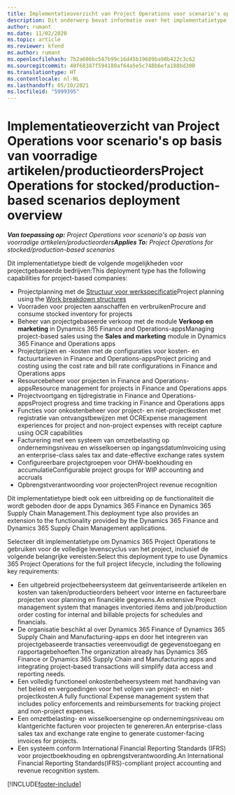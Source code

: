 ```yaml
---
title: Implementatieoverzicht van Project Operations voor scenario's op basis van voorradige artikelen/productieorders
description: Dit onderwerp bevat informatie over het implementatietype, Project Operations voor scenario's op basis van voorradige artikelen/productieorders.
author: rumant
ms.date: 11/02/2020
ms.topic: article
ms.reviewer: kfend
ms.author: rumant
ms.openlocfilehash: 7b2a606bc587b99c16d45b19689ba90b422c3c62
ms.sourcegitcommit: 40f68387f594180af64a5e5c748b6efa188bd300
ms.translationtype: HT
ms.contentlocale: nl-NL
ms.lasthandoff: 05/10/2021
ms.locfileid: "5999395"
---
```

# <a name="project-operations-for-stockedproduction-based-scenarios-deployment-overview"></a><span data-ttu-id="26b0a-103">Implementatieoverzicht van Project Operations voor scenario's op basis van voorradige artikelen/productieorders</span><span class="sxs-lookup"><span data-stu-id="26b0a-103">Project Operations for stocked/production-based scenarios deployment overview</span></span>

<span data-ttu-id="26b0a-104">_**Van toepassing op:** Project Operations voor scenario's op basis van voorradige artikelen/productieorders_</span><span class="sxs-lookup"><span data-stu-id="26b0a-104">_**Applies To:** Project Operations for stocked/production-based scenarios_</span></span>


<span data-ttu-id="26b0a-105">Dit implementatietype biedt de volgende mogelijkheden voor projectgebaseerde bedrijven:</span><span class="sxs-lookup"><span data-stu-id="26b0a-105">This deployment type has the following capabilities for project-based companies:</span></span>

- <span data-ttu-id="26b0a-106">Projectplanning met de [Structuur voor werkspecificatie](work-breakdown-structures.md)</span><span class="sxs-lookup"><span data-stu-id="26b0a-106">Project planning using the [Work breakdown structures](work-breakdown-structures.md)</span></span>
- <span data-ttu-id="26b0a-107">Voorraden voor projecten aanschaffen en verbruiken</span><span class="sxs-lookup"><span data-stu-id="26b0a-107">Procure and consume stocked inventory for projects</span></span>
- <span data-ttu-id="26b0a-108">Beheer van projectgebaseerde verkoop met de module **Verkoop en marketing** in Dynamics 365 Finance and Operations-apps</span><span class="sxs-lookup"><span data-stu-id="26b0a-108">Managing project-based sales using the **Sales and marketing** module in Dynamics 365 Finance and Operations apps</span></span>
- <span data-ttu-id="26b0a-109">Projectprijzen en -kosten met de configuraties voor kosten- en factuurtarieven in Finance and Operations-apps</span><span class="sxs-lookup"><span data-stu-id="26b0a-109">Project pricing and costing using the cost rate and bill rate configurations in Finance and Operations apps</span></span>
- <span data-ttu-id="26b0a-110">Resourcebeheer voor projecten in Finance and Operations-apps</span><span class="sxs-lookup"><span data-stu-id="26b0a-110">Resource management for projects in Finance and Operations apps</span></span>
- <span data-ttu-id="26b0a-111">Projectvoortgang en tijdregistratie in Finance and Operations-apps</span><span class="sxs-lookup"><span data-stu-id="26b0a-111">Project progress and time tracking in Finance and Operations apps</span></span>
- <span data-ttu-id="26b0a-112">Functies voor onkostenbeheer voor project- en niet-projectkosten met registratie van ontvangstbewijzen met OCR</span><span class="sxs-lookup"><span data-stu-id="26b0a-112">Expense management experiences for project and non-project expenses with receipt capture using OCR capabilities</span></span>
- <span data-ttu-id="26b0a-113">Facturering met een systeem van omzetbelasting op ondernemingsniveau en wisselkoersen op ingangsdatum</span><span class="sxs-lookup"><span data-stu-id="26b0a-113">Invoicing using an enterprise-class sales tax and date-effective exchange rates system</span></span>
- <span data-ttu-id="26b0a-114">Configureerbare projectgroepen voor OHW-boekhouding en accumulatie</span><span class="sxs-lookup"><span data-stu-id="26b0a-114">Configurable project groups for WIP accounting and accruals</span></span>
- <span data-ttu-id="26b0a-115">Opbrengstverantwoording voor projecten</span><span class="sxs-lookup"><span data-stu-id="26b0a-115">Project revenue recognition</span></span>

<span data-ttu-id="26b0a-116">Dit implementatietype biedt ook een uitbreiding op de functionaliteit die wordt geboden door de apps Dynamics 365 Finance en Dynamics 365 Supply Chain Management.</span><span class="sxs-lookup"><span data-stu-id="26b0a-116">This deployment type also provides an extension to the functionality provided by the Dynamics 365 Finance and Dynamics 365 Supply Chain Management applications.</span></span>

<span data-ttu-id="26b0a-117">Selecteer dit implementatietype om Dynamics 365 Project Operations te gebruiken voor de volledige levenscyclus van het project, inclusief de volgende belangrijke vereisten:</span><span class="sxs-lookup"><span data-stu-id="26b0a-117">Select this deployment type to use Dynamics 365 Project Operations for the full project lifecycle, including the following key requirements:</span></span>

- <span data-ttu-id="26b0a-118">Een uitgebreid projectbeheersysteem dat geïnventariseerde artikelen en kosten van taken/productieorders beheert voor interne en factureerbare projecten voor planning en financiële gegevens.</span><span class="sxs-lookup"><span data-stu-id="26b0a-118">An extensive Project management system that manages inventoried items and job/production order costing for internal and billable projects for schedules and financials.</span></span>
- <span data-ttu-id="26b0a-119">De organisatie beschikt al over Dynamics 365 Finance of Dynamics 365 Supply Chain and Manufacturing-apps en door het integreren van projectgebaseerde transacties vereenvoudigt de gegevenstoegang en rapportagebehoeften.</span><span class="sxs-lookup"><span data-stu-id="26b0a-119">The organization already has Dynamics 365 Finance or Dynamics 365 Supply Chain and Manufacturing apps and integrating project-based transactions will simplify data access and reporting needs.</span></span>
- <span data-ttu-id="26b0a-120">Een volledig functioneel onkostenbeheersysteem met handhaving van het beleid en vergoedingen voor het volgen van project- en niet-projectkosten.</span><span class="sxs-lookup"><span data-stu-id="26b0a-120">A fully functional Expense management system that includes policy enforcements and reimbursements for tracking project and non-project expenses.</span></span>
- <span data-ttu-id="26b0a-121">Een omzetbelasting- en wisselkoersengine op ondernemingsniveau om klantgerichte facturen voor projecten te genereren.</span><span class="sxs-lookup"><span data-stu-id="26b0a-121">An enterprise-class sales tax and exchange rate engine to generate customer-facing invoices for projects.</span></span>
- <span data-ttu-id="26b0a-122">Een systeem conform International Financial Reporting Standards (IFRS) voor projectboekhouding en opbrengstverantwoording.</span><span class="sxs-lookup"><span data-stu-id="26b0a-122">An International Financial Reporting Standards(IFRS)-compliant project accounting and revenue recognition system.</span></span>



[!INCLUDE[footer-include](../includes/footer-banner.md)]